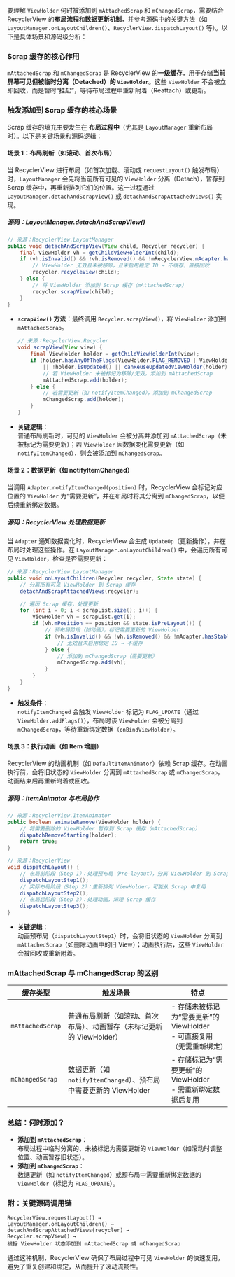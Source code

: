 要理解 `ViewHolder` 何时被添加到 `mAttachedScrap` 和 `mChangedScrap`，需要结合 RecyclerView 的**布局流程**和**数据更新机制**，并参考源码中的关键方法（如 `LayoutManager.onLayoutChildren()`、`RecyclerView.dispatchLayout()` 等）。以下是具体场景和源码级分析：


### **Scrap 缓存的核心作用**
`mAttachedScrap` 和 `mChangedScrap` 是 RecyclerView 的**一级缓存**，用于存储**当前屏幕可见但被临时分离（Detached）的 `ViewHolder`**。这些 `ViewHolder` 不会被立即回收，而是暂时“挂起”，等待布局过程中重新附着（Reattach）或更新。  


### **触发添加到 Scrap 缓存的核心场景**
Scrap 缓存的填充主要发生在 **布局过程中**（尤其是 `LayoutManager` 重新布局时）。以下是关键场景和源码逻辑：


#### **场景 1：布局刷新（如滚动、首次布局）**
当 RecyclerView 进行布局（如首次加载、滚动或 `requestLayout()` 触发布局）时，`LayoutManager` 会先将当前所有可见的 `ViewHolder` 分离（Detach），暂存到 Scrap 缓存中，再重新排列它们的位置。这一过程通过 `LayoutManager.detachAndScrapView()` 或 `detachAndScrapAttachedViews()` 实现。


##### **源码：LayoutManager.detachAndScrapView()**
```java
// 来源：RecyclerView.LayoutManager
public void detachAndScrapView(View child, Recycler recycler) {
    final ViewHolder vh = getChildViewHolderInt(child);
    if (vh.isInvalid() && !vh.isRemoved() && !mRecyclerView.mAdapter.hasStableIds()) {
        // ViewHolder 无效且未被移除，且未启用稳定 ID → 不缓存，直接回收
        recycler.recycleView(child); 
    } else {
        // 将 ViewHolder 添加到 Scrap 缓存（mAttachedScrap）
        recycler.scrapView(child); 
    }
}
```
- **`scrapView()` 方法**：最终调用 `Recycler.scrapView()`，将 `ViewHolder` 添加到 `mAttachedScrap`。
  ```java
  // 来源：RecyclerView.Recycler
  void scrapView(View view) {
      final ViewHolder holder = getChildViewHolderInt(view);
      if (holder.hasAnyOfTheFlags(ViewHolder.FLAG_REMOVED | ViewHolder.FLAG_INVALID) 
          || !holder.isUpdated() || canReuseUpdatedViewHolder(holder)) {
          // 若 ViewHolder 未被标记为移除/无效，添加到 mAttachedScrap
          mAttachedScrap.add(holder);
      } else {
          // 若需要更新（如 notifyItemChanged），添加到 mChangedScrap
          mChangedScrap.add(holder);
      }
  }
  ```
- **关键逻辑**：  
  普通布局刷新时，可见的 `ViewHolder` 会被分离并添加到 `mAttachedScrap`（未被标记为需要更新）；若 `ViewHolder` 因数据变化需要更新（如 `notifyItemChanged`），则会被添加到 `mChangedScrap`。  


#### **场景 2：数据更新（如 notifyItemChanged）**
当调用 `Adapter.notifyItemChanged(position)` 时，RecyclerView 会标记对应位置的 `ViewHolder` 为“需要更新”，并在布局时将其分离到 `mChangedScrap`，以便后续重新绑定数据。


##### **源码：RecyclerView 处理数据更新**
当 `Adapter` 通知数据变化时，RecyclerView 会生成 `UpdateOp`（更新操作），并在布局时处理这些操作。在 `LayoutManager.onLayoutChildren()` 中，会遍历所有可见 `ViewHolder`，检查是否需要更新：
```java
// 来源：RecyclerView.LayoutManager
public void onLayoutChildren(Recycler recycler, State state) {
    // 分离所有可见 ViewHolder 到 Scrap 缓存
    detachAndScrapAttachedViews(recycler); 

    // 遍历 Scrap 缓存，处理更新
    for (int i = 0; i < scrapList.size(); i++) {
        ViewHolder vh = scrapList.get(i);
        if (vh.mPosition == position && state.isPreLayout()) { 
            // 预布局阶段（如动画），标记需要更新的 ViewHolder
            if (vh.isInvalid() && !vh.isRemoved() && !mAdapter.hasStableIds()) {
                // 无效且未启用稳定 ID → 不缓存
            } else {
                // 添加到 mChangedScrap（需要更新）
                mChangedScrap.add(vh);
            }
        }
    }
}
```
- **触发条件**：  
  `notifyItemChanged` 会触发 `ViewHolder` 标记为 `FLAG_UPDATE`（通过 `ViewHolder.addFlags()`），布局时该 `ViewHolder` 会被分离到 `mChangedScrap`，等待重新绑定数据（`onBindViewHolder`）。  


#### **场景 3：执行动画（如 Item 增删）**
RecyclerView 的动画机制（如 `DefaultItemAnimator`）依赖 Scrap 缓存。在动画执行前，会将旧状态的 `ViewHolder` 分离到 `mAttachedScrap` 或 `mChangedScrap`，动画结束后再重新附着或回收。


##### **源码：ItemAnimator 与布局协作**
```java
// 来源：RecyclerView.ItemAnimator
public boolean animateRemove(ViewHolder holder) {
    // 将需要删除的 ViewHolder 暂存到 Scrap 缓存（mAttachedScrap）
    dispatchRemoveStarting(holder); 
    return true;
}

// 来源：RecyclerView
void dispatchLayout() {
    // 布局前阶段（Step 1）：处理预布局（Pre-layout），分离 ViewHolder 到 Scrap
    dispatchLayoutStep1(); 
    // 实际布局阶段（Step 2）：重新排列 ViewHolder，可能从 Scrap 中复用
    dispatchLayoutStep2(); 
    // 布局后阶段（Step 3）：处理动画，清理 Scrap 缓存
    dispatchLayoutStep3(); 
}
```
- **关键逻辑**：  
  动画预布局（`dispatchLayoutStep1`）时，会将旧状态的 `ViewHolder` 分离到 `mAttachedScrap`（如删除动画中的旧 View）；动画执行后，这些 `ViewHolder` 会被回收或重新附着。  


### **mAttachedScrap 与 mChangedScrap 的区别**
| 缓存类型          | 触发场景                                                                 | 特点                                                                 |
|-------------------|--------------------------------------------------------------------------|----------------------------------------------------------------------|
| `mAttachedScrap`  | 普通布局刷新（如滚动、首次布局）、动画暂存（未标记更新的 ViewHolder）       | - 存储未被标记为“需要更新”的 ViewHolder<br>- 可直接复用（无需重新绑定） |
| `mChangedScrap`   | 数据更新（如 `notifyItemChanged`）、预布局中需要更新的 ViewHolder          | - 存储标记为“需要更新”的 ViewHolder<br>- 需重新绑定数据后复用          |


### **总结：何时添加？**
- **添加到 `mAttachedScrap`**：  
  布局过程中临时分离的、未被标记为需要更新的 `ViewHolder`（如滚动时调整位置、动画暂存旧状态）。  
- **添加到 `mChangedScrap`**：  
  数据更新（如 `notifyItemChanged`）或预布局中需要重新绑定数据的 `ViewHolder`（标记为 `FLAG_UPDATE`）。  


### **附：关键源码调用链**
```plaintext
RecyclerView.requestLayout() → 
LayoutManager.onLayoutChildren() → 
detachAndScrapAttachedViews(recycler) → 
Recycler.scrapView() → 
根据 ViewHolder 状态添加到 mAttachedScrap 或 mChangedScrap
```

通过这种机制，RecyclerView 确保了布局过程中可见 `ViewHolder` 的快速复用，避免了重复创建和绑定，从而提升了滚动流畅性。